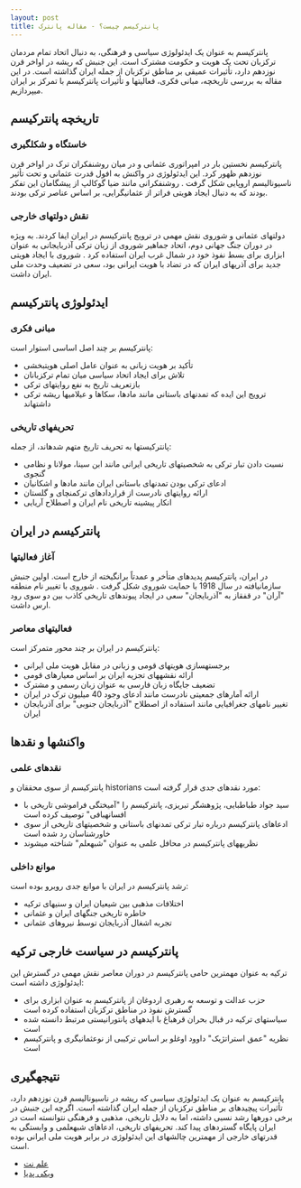 ```yaml
---
layout: post
title: پانترکیسم چیست؟ - مقاله پانترک
---
```


پانترکیسم به عنوان یک ایدئولوژی سیاسی و فرهنگی، به دنبال اتحاد تمام مردمان ترکزبان تحت یک هویت و حکومت مشترک است. این جنبش که ریشه در اواخر قرن نوزدهم دارد، تأثیرات عمیقی بر مناطق ترکزبان از جمله ایران گذاشته است. در این مقاله به بررسی تاریخچه، مبانی فکری، فعالیتها و تأثیرات پانترکیسم با تمرکز بر ایران میپردازیم.

## تاریخچه پانترکیسم

### خاستگاه و شکلگیری

پانترکیسم نخستین بار در امپراتوری عثمانی و در میان روشنفکران ترک در اواخر قرن نوزدهم ظهور کرد. این ایدئولوژی در واکنش به افول قدرت عثمانی و تحت تأثیر ناسیونالیسم اروپایی شکل گرفت . روشنفکرانی مانند ضیا گوکالپ از پیشگامان این تفکر بودند که به دنبال ایجاد هویتی فراتر از عثمانیگرایی، بر اساس عناصر ترکی بودند.

### نقش دولتهای خارجی

دولتهای عثمانی و شوروی نقش مهمی در ترویج پانترکیسم در ایران ایفا کردند. به ویژه در دوران جنگ جهانی دوم، اتحاد جماهیر شوروی از زبان ترکی آذربایجانی به عنوان ابزاری برای بسط نفوذ خود در شمال غرب ایران استفاده کرد . شوروی با ایجاد هویتی جدید برای آذریهای ایران که در تضاد با هویت ایرانی بود، سعی در تضعیف وحدت ملی ایران داشت.

## ایدئولوژی پانترکیسم

### مبانی فکری

پانترکیسم بر چند اصل اساسی استوار است:
- تأکید بر هویت زبانی به عنوان عامل اصلی هویتبخشی
- تلاش برای ایجاد اتحاد سیاسی میان تمام ترکزبانان
- بازتعریف تاریخ به نفع روایتهای ترکی
- ترویج این ایده که تمدنهای باستانی مانند مادها، سکاها و عیلامیها ریشه ترکی داشتهاند 

### تحریفهای تاریخی

پانترکیستها به تحریف تاریخ متهم شدهاند، از جمله:
- نسبت دادن تبار ترکی به شخصیتهای تاریخی ایرانی مانند ابن سینا، مولانا و نظامی گنجوی 
- ادعای ترکی بودن تمدنهای باستانی ایران مانند مادها و اشکانیان
- ارائه روایتهای نادرست از قراردادهای ترکمنچای و گلستان 
- انکار پیشینه تاریخی نام ایران و اصطلاح آریایی 

## پانترکیسم در ایران

### آغاز فعالیتها

در ایران، پانترکیسم پدیدهای متأخر و عمدتاً برانگیخته از خارج است. اولین جنبش سازمانیافته در سال 1918 با حمایت شوروی شکل گرفت . شوروی با تغییر نام منطقه "آران" در قفقاز به "آذربایجان" سعی در ایجاد پیوندهای تاریخی کاذب بین دو سوی رود ارس داشت.

### فعالیتهای معاصر

پانترکیسم در ایران بر چند محور متمرکز است:
- برجستهسازی هویتهای قومی و زبانی در مقابل هویت ملی ایرانی 
- ارائه نقشههای تجزیه ایران بر اساس معیارهای قومی 
- تضعیف جایگاه زبان فارسی به عنوان زبان رسمی و مشترک 
- ارائه آمارهای جمعیتی نادرست مانند ادعای وجود 40 میلیون ترک در ایران 
- تغییر نامهای جغرافیایی مانند استفاده از اصطلاح "آذربایجان جنوبی" برای آذربایجان ایران 

## واکنشها و نقدها

### نقدهای علمی

پانترکیسم از سوی محققان و historians مورد نقدهای جدی قرار گرفته است:
- سید جواد طباطبایی، پژوهشگر تبریزی، پانترکیسم را "آمیختگی فراموشی تاریخی با افسانهبافی" توصیف کرده است 
- ادعاهای پانترکیسم درباره تبار ترکی تمدنهای باستانی و شخصیتهای تاریخی از سوی خاورشناسان رد شده است 
- نظریههای پانترکیسم در محافل علمی به عنوان "شبهعلم" شناخته میشوند 

### موانع داخلی

رشد پانترکیسم در ایران با موانع جدی روبرو بوده است:
- اختلافات مذهبی بین شیعیان ایران و سنیهای ترکیه 
- خاطره تاریخی جنگهای ایران و عثمانی 
- تجربه اشغال آذربایجان توسط نیروهای عثمانی 

## پانترکیسم در سیاست خارجی ترکیه

ترکیه به عنوان مهمترین حامی پانترکیسم در دوران معاصر نقش مهمی در گسترش این ایدئولوژی داشته است:
- حزب عدالت و توسعه به رهبری اردوغان از پانترکیسم به عنوان ابزاری برای گسترش نفوذ در مناطق ترکزبان استفاده کرده است 
- سیاستهای ترکیه در قبال بحران قرهباغ با ایدههای پانتورانیستی مرتبط دانسته شده است 
- نظریه "عمق استراتژیک" داوود اوغلو بر اساس ترکیبی از نوعثمانیگری و پانترکیسم است 

## نتیجهگیری

پانترکیسم به عنوان یک ایدئولوژی سیاسی که ریشه در ناسیونالیسم قرن نوزدهم دارد، تأثیرات پیچیدهای بر مناطق ترکزبان از جمله ایران گذاشته است. اگرچه این جنبش در برخی دورهها رشد نسبی داشته، اما به دلایل تاریخی، مذهبی و فرهنگی نتوانسته است در ایران پایگاه گستردهای پیدا کند. تحریفهای تاریخی، ادعاهای شبهعلمی و وابستگی به قدرتهای خارجی از مهمترین چالشهای این ایدئولوژی در برابر هویت ملی ایرانی بوده است.

- [علم نت](https://elmnet.ir/keyword/%D9%BE%D8%A7%D9%86-%D8%AA%D8%B1%DA%A9%DB%8C%D8%B3%D9%85?pn=4)
- [ویکی پدیا](https://fa.m.wikipedia.org/wiki/%D9%BE%D8%A7%D9%86%E2%80%8C%D8%AA%D8%B1%DA%A9%DB%8C%D8%B3%D9%85_%D8%AF%D8%B1_%D8%A7%DB%8C%D8%B1%D8%A7%D9%86)
